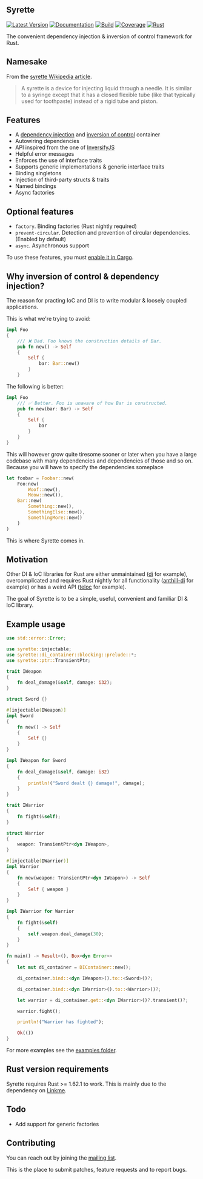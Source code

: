 ## Syrette
[![Latest Version](https://img.shields.io/crates/v/syrette)](https://crates.io/crates/syrette)
[![Documentation](https://img.shields.io/badge/docs.rs-syrette-blueviolet)](https://docs.rs/syrette)
[![Build](https://img.shields.io/circleci/build/github/HampusMat/Syrette/master)](https://app.circleci.com/pipelines/github/HampusMat/Syrette)
[![Coverage](https://img.shields.io/codecov/c/github/HampusMat/Syrette)](https://app.codecov.io/gh/HampusMat/Syrette)
[![Rust](https://img.shields.io/badge/rust-1.62.1%2B-informational)](#rust-version-requirements)

The convenient dependency injection & inversion of control framework for Rust.

## Namesake
From the [syrette Wikipedia article](https://en.wikipedia.org/wiki/Syrette).
> A syrette is a device for injecting liquid through a needle.
> It is similar to a syringe except that it has a closed flexible
> tube (like that typically used for toothpaste) instead of a rigid tube and piston.

## Features
- A [dependency injection](https://en.wikipedia.org/wiki/Dependency_injection) and [inversion of control](https://en.wikipedia.org/wiki/Inversion_of_control) container
- Autowiring dependencies
- API inspired from the one of [InversifyJS](https://github.com/inversify/InversifyJS)
- Helpful error messages
- Enforces the use of interface traits
- Supports generic implementations & generic interface traits
- Binding singletons
- Injection of third-party structs & traits
- Named bindings
- Async factories

## Optional features
- `factory`. Binding factories (Rust nightly required)
- `prevent-circular`. Detection and prevention of circular dependencies. (Enabled by default)
- `async`. Asynchronous support

To use these features, you must [enable it in Cargo](https://doc.rust-lang.org/cargo/reference/features.html#dependency-features).

## Why inversion of control & dependency injection?
The reason for practing IoC and DI is to write modular & loosely coupled applications.

This is what we're trying to avoid:
```rust
impl Foo
{
    /// ❌ Bad. Foo knows the construction details of Bar.
    pub fn new() -> Self
    {
        Self {
            bar: Bar::new()
        }
    }
```

The following is better:
```rust
impl Foo
    /// ✅ Better. Foo is unaware of how Bar is constructed.
    pub fn new(bar: Bar) -> Self
    {
        Self {
            bar
        }
    }
}
```

This will however grow quite tiresome sooner or later when you have a large codebase
with many dependencies and dependencies of those and so on. Because you will have to
specify the dependencies someplace

```rust
let foobar = Foobar::new(
    Foo:new(
        Woof::new(),
        Meow::new()),
    Bar::new(
        Something::new(),
        SomethingElse::new(),
        SomethingMore::new()
    )
)
```

This is where Syrette comes in.

## Motivation
Other DI & IoC libraries for Rust are either unmaintained ([di](https://crates.io/crates/di) for example),
overcomplicated and requires Rust nightly for all functionality ([anthill-di](https://crates.io/crates/anthill-di) for example)
or has a weird API ([teloc](https://crates.io/crates/teloc) for example).

The goal of Syrette is to be a simple, useful, convenient and familiar DI & IoC library.

## Example usage
```rust
use std::error::Error;

use syrette::injectable;
use syrette::di_container::blocking::prelude::*;
use syrette::ptr::TransientPtr;

trait IWeapon
{
	fn deal_damage(&self, damage: i32);
}

struct Sword {}

#[injectable(IWeapon)]
impl Sword
{
	fn new() -> Self
	{
		Self {}
	}
}

impl IWeapon for Sword
{
	fn deal_damage(&self, damage: i32)
	{
		println!("Sword dealt {} damage!", damage);
	}
}

trait IWarrior
{
	fn fight(&self);
}

struct Warrior
{
	weapon: TransientPtr<dyn IWeapon>,
}

#[injectable(IWarrior)]
impl Warrior
{
	fn new(weapon: TransientPtr<dyn IWeapon>) -> Self
	{
		Self { weapon }
	}
}

impl IWarrior for Warrior
{
	fn fight(&self)
	{
		self.weapon.deal_damage(30);
	}
}

fn main() -> Result<(), Box<dyn Error>>
{
	let mut di_container = DIContainer::new();

	di_container.bind::<dyn IWeapon>().to::<Sword>()?;

	di_container.bind::<dyn IWarrior>().to::<Warrior>()?;

	let warrior = di_container.get::<dyn IWarrior>()?.transient()?;

	warrior.fight();

	println!("Warrior has fighted");

	Ok(())
}
```

For more examples see the [examples folder](https://git.hampusmat.com/syrette/tree/examples).

## Rust version requirements
Syrette requires Rust >= 1.62.1 to work. This is mainly due to the dependency on [Linkme](https://crates.io/crates/linkme).


## Todo
- Add support for generic factories

## Contributing
You can reach out by joining the [mailing list](https://lists.hampusmat.com/postorius/lists/syrette.lists.hampusmat.com/).

This is the place to submit patches, feature requests and to report bugs.

